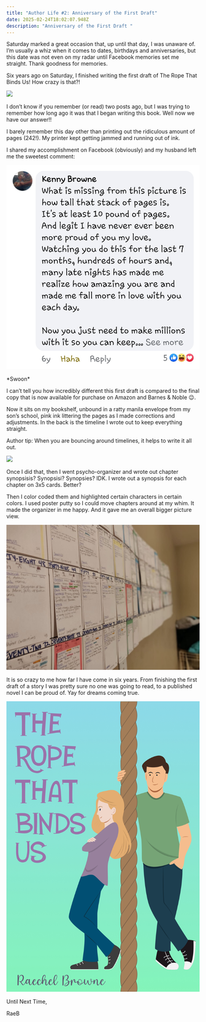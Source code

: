 ```yaml
---
title: "Author Life #2: Anniversary of the First Draft"
date: 2025-02-24T18:02:07.948Z
description: "Anniversary of the First Draft "
---
```

Saturday marked a great occasion that, up until that day, I was unaware of. I’m usually a whiz when it comes to dates, birthdays and anniversaries, but this date was not even on my radar until Facebook memories set me straight. Thank goodness for memories.

Six years ago on Saturday, I finished writing the first draft of The Rope That Binds Us! How crazy is that?!

![](https://www.neh.gov/sites/default/files/styles/medium/public/2018-06/openbooks.jpg?itok=kUdGYpx_)

I don’t know if you remember (or read) two posts ago, but I was trying to remember how long ago it was that I began writing this book. Well now we have our answer!!

I barely remember this day other than printing out the ridiculous amount of pages (242!). My printer kept getting jammed and running out of ink.

I shared my accomplishment on Facebook (obviously) and my husband left me the sweetest comment:

![](screenshot_20250222_180717_facebook.jpg)

\*Swoon\*

I can’t tell you how incredibly different this first draft is compared to the final copy that is now available for purchase on Amazon and Barnes & Noble 😉. 

Now it sits on my bookshelf, unbound in a ratty manila envelope from my son’s school, pink ink littering the pages as I made corrections and adjustments. In the back is the timeline I wrote out to keep everything straight. 

Author tip: When you are bouncing around timelines, it helps to write it all out.

![](20250224_114243.jpg)

Once I did that, then I went psycho-organizer and wrote out chapter synopsisis? Synopsisi? Synopsies? IDK. I wrote out a synopsis for each chapter on 3x5 cards. Better?

Then I color coded them and highlighted certain characters in certain colors. I used poster putty so I could move chapters around at my whim. It made the organizer in me happy. And it gave me an overall bigger picture view.

![](timeline.jpg)

It is so crazy to me how far I have come in six years. From finishing the first draft of a story I was pretty sure no one was going to read, to a published novel I can be proud of. Yay for dreams coming true.

![](cover.jpg)

Until Next Time,

RaeB